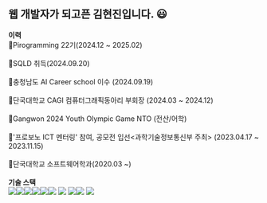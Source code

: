 ## 웹 개발자가 되고픈 김현진입니다. 😃

<b>이력</b><br>
📌Pirogramming 22기(2024.12 ~ 2025.02)<br>
<br>
📌SQLD 취득(2024.09.20)<br>
<br>
📌충청남도 AI Career school 이수 (2024.09.19)<br>
<br>
📌단국대학교 CAGI 컴퓨터그래픽동아리 부회장 (2024.03 ~ 2024.12)<br>
<br>
📌Gangwon 2024 Youth Olympic Game NTO (전산/어학)<br>
<br>
📌'프로보노 ICT 멘터링' 참여, 공모전 입선<과학기술정보통신부 주최> (2023.04.17 ~ 2023.11.15)<br>
<br>
📌단국대학교 소프트웨어학과(2020.03 ~)<br>
<br>
<b>기술 스택</b><br>
![](https://img.shields.io/badge/Python-3776AB?style=for-the-badge&logo=python&logoColor=white)![](https://img.shields.io/badge/HTML-239120?style=for-the-badge&logo=html5&logoColor=white)![](https://img.shields.io/badge/CSS-239120?&style=for-the-badge&logo=css3&logoColor=white)![](https://img.shields.io/badge/JavaScript-F7DF1E?style=for-the-badge&logo=JavaScript&logoColor=white)![](https://img.shields.io/badge/Java-ED8B00?style=for-the-badge&logo=openjdk&logoColor=white)![](https://img.shields.io/badge/MySQL-00000F?style=for-the-badge&logo=mysql&logoColor=white)
<img src="https://img.shields.io/badge/mariaDB-003545?style=for-the-badge&logo=mariaDB&logoColor=white"> 
![](https://img.shields.io/badge/React-20232A?style=for-the-badge&logo=react&logoColor=61DAFB)<img src="https://img.shields.io/badge/django-092E20?style=for-the-badge&logo=django&logoColor=white">
<img src="https://img.shields.io/badge/flutter-02569B?style=for-the-badge&logo=flutter&logoColor=white">

<!--
**blueoxygens/blueoxygens** is a ✨ _special_ ✨ repository because its `README.md` (this file) appears on your GitHub profile.

Here are some ideas to get you started:

- 🔭 I’m currently working on ...
- 🌱 I’m currently learning ...
- 👯 I’m looking to collaborate on ...
- 🤔 I’m looking for help with ...
- 💬 Ask me about ...
- 📫 How to reach me: ...
- 😄 Pronouns: ...
- ⚡ Fun fact: ...
-->

